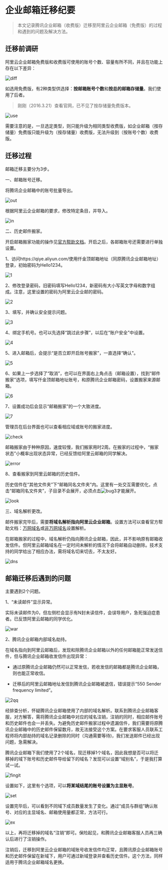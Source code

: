 # 企业邮箱迁移纪要

> 本文记录腾讯企业邮箱（收费版）迁移至阿里云企业邮箱（免费版）的过程和遇到的问题及解决方法。

## 迁移前调研

阿里云企业邮箱免费版和收费版可使用的账号个数、容量有所不同，并且在功能上存在以下差异：

![diff](MailEvent/diff.jpg)

如选用免费版，有2种类型供选择：**按邮箱账号个数**和**按总的邮箱存储量**。我们使用了后者。

> 刚刚（2016.3.21）查看官网，已不见了按存储量免费版本。

![use](MailEvent/use.jpg)

需要注意的是，一旦选定类型，则只能升级为相同类型收费版，如企业邮箱（按存储量）免费版只能升级为（按存储量）收费版，无法升级到（按账号个数）收费版。

## 迁移过程

邮箱迁移主要分为3步。

一、邮箱账号迁移。

将腾讯企业邮箱中的账号批量导出。

![out](MailEvent/out.jpg)

根据阿里云企业邮箱的要求，修改特定条目，并导入。

![in](MailEvent/in.jpg)

二、历史邮件搬家。

开启邮箱搬家功能的操作见[官方帮助文档](http://mailhelp.mxhichina.com/smartmail/admin/detail.vm?spm=0.0.0.0.jmCR3t&knoId=5865003)。开启之后，各邮箱账号还需要进行单独设置。

1、访问https://qiye.aliyun.com/使用仟金顶邮箱地址（同原腾讯企业邮箱地址）登录，初始密码为Hello1234。

![1](MailEvent/move1.jpg)

2、修改登录密码，旧密码填写Hello1234，新密码有大小写英文字母和数字组成。注意，这里设置的密码为阿里云企业邮的密码。

![2](MailEvent/move2.jpg)

3、填写，并确认安全提示问题。

![3](MailEvent/move3.jpg)

4、绑定手机号。也可以先选择“跳过此步骤”，以后在“账户安全”中设置。

![4](MailEvent/move4.jpg)

5、进入邮箱后，会提示“是否立即开启账号搬家”，一直选择“确认”。

![5](MailEvent/move5.jpg)

6、如果上一步选择了“取消”，也可以在界面右上角点击（邮箱设置），找到“邮件搬家”选项，填写仟金顶邮箱地址账号，和原腾讯企业邮箱密码，设置搬家来源邮箱。

![6](MailEvent/move6.jpg)

7、设置成功后会显示“邮箱搬家”的一个大致进度。

![7](MailEvent/move7.jpg)

管理员在后台界面也可以查看相应域或账号的搬家进度。

![check](MailEvent/check.jpg)

邮箱搬家由于种种原因，速度较慢，我们搬家用时2周。在搬家的过程中，“搬家状态”小概率出现状态异常，已经反馈给阿里云邮箱的同学解决。

![error](MailEvent/error.jpg)

8、查看搬家到阿里云邮箱的历史信件。

历史信件在“其他文件夹”下“邮箱同名文件夹”内。这里有一处交互需要优化，点击“邮箱同名文件夹”，子目录不会展开，必须点击![bug3](MailEvent/bug3.jpg)才能展开。

![look](MailEvent/look.jpg)

三、域名解析更改。

邮件搬家完毕后，需要**将域名解析指向阿里云企业邮箱**。设置方法可以查看官方帮助文档：[万网域名](http://mailhelp.mxhichina.com/smartmail/detail.vm?spm=0.0.0.0.tQvRdc&knoId=13050276)或[非万网域名](http://mailhelp.mxhichina.com/smartmail/detail.vm?spm=0.0.0.0.jdSxGh&knoId=13050299)设置解析。

在邮箱搬家的过程中，域名解析仍指向腾讯企业邮箱，因此，并不影响原有邮箱收发信件。但阿里云邮箱域名在一定时间未解析的情况下会将邮箱自动删除。技术支持的同学给出了相应办法，需将域名切来切去，不太友好。

![dns](MailEvent/dns.jpg)

## 邮箱迁移后遇到的问题

主要遇到2个问题。

1、“未读邮件”显示异常。

实际未读邮件为0，但左侧栏会显示有N封未读信件，会误导用户，急死强迫症患者。已反馈阿里云邮箱的同学优化。

![war](MailEvent/war.jpg)

2、腾讯企业邮箱内部域名劫持。

在域名指向到阿里云邮箱后，发现和除腾讯企业邮箱以外的任何邮箱能正常发送信件，但与腾讯企业邮箱收发信件出现异常：

* 通过原腾讯企业邮箱仍然可以正常发信，若收发信的邮箱都是腾讯企业邮箱，则也能正常收信。

* 迁移后的阿里云邮箱地址发信到腾讯企业邮箱被退信，错误提示“550 Sender frequency limited”。

![2qq](MailEvent/2qq.jpg)

经排查分析，怀疑腾讯企业邮箱使用了内部的域名解析。联系到腾讯企业邮箱客服，对方解答，需将腾讯企业邮箱中对应的域名注销，注销的同时，相应邮件账号和历史邮件也会一并丢失。为避免历史邮件搬家过程中遗漏信件，我们需要将原腾讯企业邮箱中的历史邮件保留数月，故无法接受这个方案。在要求客服人员联系工程师将内部劫持的域名记录删除的同时（沟通需要等待)，我们发送邮件已经出现问题，急需解决。

腾讯企业邮箱下我们使用了2个域名，现迁移掉1个域名，因此我想是否可以将迁移掉的域下账号和历史邮件导给留下的域名？发现可以设置“域别名”，于是我打算试一试。

![fingit](MailEvent/findit.jpg)

设置如下，这里有个选项，可以**将某域结尾的账号设置为主显账号**。

![set](MailEvent/set.jpg)

设置完毕后，可以看到不同域下成员数量发生了变化。通过“成员与群组”确认账号、对应的主显域名、邮箱使用量都正常，方法可行。

![ex](MailEvent/ex.jpg)

以上，再将迁移掉的域名“注销”即可。保险起见，和腾讯企业邮箱客服人员再三确认后进行了注销操作。

注销后，迁移到阿里云企业邮箱的域账号收发信件均正常，且腾讯原企业邮箱账号和历史邮件保留在新域下，用户可通过新域登录并查看历史信件。这个方法，同样适用于腾讯企业邮箱域名更换。
